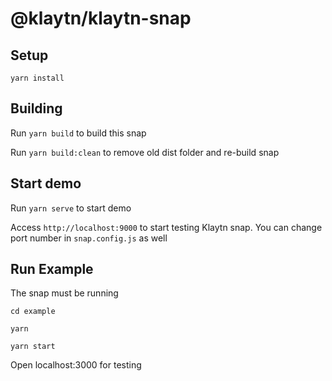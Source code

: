 # @klaytn/klaytn-snap
## Setup

```shell
yarn install
```
## Building
Run `yarn build` to build this snap

Run `yarn build:clean` to remove old dist folder and re-build snap

## Start demo
Run `yarn serve` to start demo

Access `http://localhost:9000` to start testing Klaytn snap. You can change port number in `snap.config.js` as well

## Run Example
The snap must be running

```
cd example
```

```
yarn
```

```
yarn start
```

Open localhost:3000 for testing
